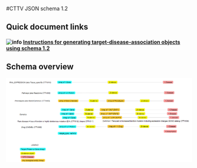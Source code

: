 #CTTV JSON schema 1.2

## Quick document links

#### ![info](https://github.com/CTTV/input_data_format/raw/master/help/images/info.gif) [**Instructions for generating  target-disease-association objects using schema 1.2**](doc/instructions.md)

## Schema overview

![Schema 1.2 overview](imgs/schema_1.2.png)